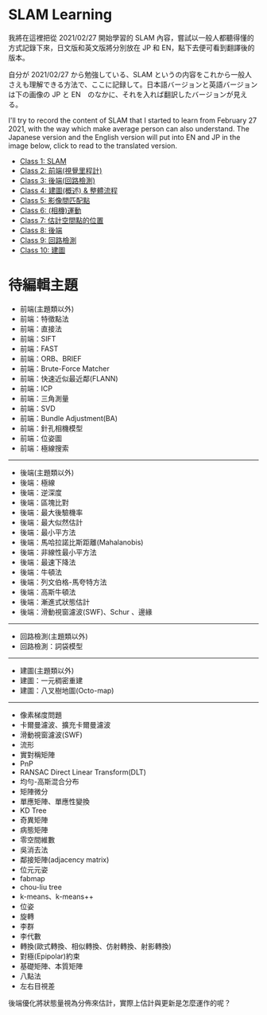 # SLAM Learning

我將在這裡把從 2021/02/27 開始學習的 SLAM 內容，嘗試以一般人都聽得懂的方式記錄下來，日文版和英文版將分別放在 <a herf="https://j32u4ukh.github.io/SLAM13/jp">JP</a> 和 <a herf="https://j32u4ukh.github.io/SLAM13/en">EN</a>，點下去便可看到翻譯後的版本。

自分が 2021/02/27 から勉強している、SLAM というの内容をこれから一般人さえも理解できる方法で、ここに記録して。日本語バージョンと英語バージョンは下の画像の JP と EN　のなかに、それを入れば翻訳したバージョンが見える。

I'll try to record the content of SLAM that I started to learn from February 27 2021, with the way which make average person can also understand. The Japanese version and the English version will put into EN and JP in the image below, click to read to the translated version.

* <a href="https://j32u4ukh.github.io/SLAM13/class1.html">Class 1: SLAM</a>
* <a href="https://j32u4ukh.github.io/SLAM13/class2.html">Class 2: 前端(視覺里程計)</a>
* <a href="https://j32u4ukh.github.io/SLAM13/class3.html">Class 3: 後端(回路檢測)</a>
* <a href="https://j32u4ukh.github.io/SLAM13/class4.html">Class 4: 建圖(概述) & 整體流程</a>
* <a href="https://j32u4ukh.github.io/SLAM13/class5.html">Class 5: 影像間匹配點</a>
* <a href="https://j32u4ukh.github.io/SLAM13/class6.html">Class 6: (相機)運動</a>
* <a href="https://j32u4ukh.github.io/SLAM13/class7.html">Class 7: 估計空間點的位置</a>
* <a href="https://j32u4ukh.github.io/SLAM13/class8.html">Class 8: 後端</a>
* <a href="https://j32u4ukh.github.io/SLAM13/class9.html">Class 9: 回路檢測</a>
* <a href="https://j32u4ukh.github.io/SLAM13/class10.html">Class 10: 建圖</a>

# 待編輯主題

* 前端(主題類以外)
* 前端：特徵點法
* 前端：直接法
* 前端：SIFT
* 前端：FAST
* 前端：ORB、BRIEF
* 前端：Brute-Force Matcher
* 前端：快速近似最近鄰(FLANN)
* 前端：ICP
* 前端：三角測量
* 前端：SVD
* 前端：Bundle Adjustment(BA)
* 前端：針孔相機模型
* 前端：位姿圖
* 前端：極線搜索

---
* 後端(主題類以外)
* 後端：極線
* 後端：逆深度
* 後端：區塊比對
* 後端：最大後驗機率
* 後端：最大似然估計
* 後端：最小平方法
* 後端：馬哈拉諾比斯距離(Mahalanobis)
* 後端：非線性最小平方法
* 後端：最速下降法
* 後端：牛頓法
* 後端：列文伯格-馬夸特方法
* 後端：高斯牛頓法
* 後端：漸進式狀態估計
* 後端：滑動視窗濾波(SWF)、Schur 、邊緣

---
* 回路檢測(主題類以外)
* 回路檢測：詞袋模型

---
* 建圖(主題類以外)
* 建圖：一元稠密重建
* 建圖：八叉樹地圖(Octo-map)

---
* 像素梯度問題
* 卡爾曼濾波、擴充卡爾曼濾波
* 滑動視窗濾波(SWF)
* 流形
* 實對稱矩陣
* PnP
* RANSAC Direct Linear Transform(DLT)  
* 均勻-高斯混合分布
* 矩陣微分
* 單應矩陣、單應性變換
* KD Tree
* 奇異矩陣
* 病態矩陣 
* 零空間維數
* 吳消去法
* 鄰接矩陣(adjacency matrix)
* 位元元姿
* fabmap
* chou-liu tree
* k-means、k-means++
* 位姿
* 旋轉
* 李群
* 李代數
* 轉換(歐式轉換、相似轉換、仿射轉換、射影轉換)
* 對極(Epipolar)約束
* 基礎矩陣、本質矩陣
* 八點法
* 左右目視差

後端優化將狀態量視為分佈來估計，實際上估計與更新是怎麼運作的呢？
